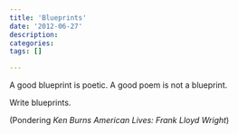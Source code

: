 ```yaml
---
title: 'Blueprints'
date: '2012-06-27'
description:
categories:
tags: []

---
```

A good blueprint is poetic.  A good poem is not a blueprint.

Write blueprints.

(Pondering _Ken Burns American Lives: Frank Lloyd Wright_)
